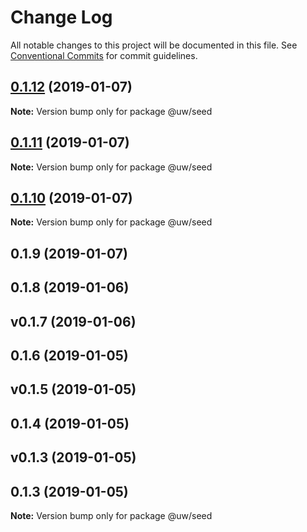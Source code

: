 # Change Log

All notable changes to this project will be documented in this file.
See [Conventional Commits](https://conventionalcommits.org) for commit guidelines.

## [0.1.12](https://github.com/srobinson/unicode-wiki/compare/@uw/seed@0.1.11...@uw/seed@0.1.12) (2019-01-07)

**Note:** Version bump only for package @uw/seed





## [0.1.11](https://github.com/srobinson/unicode-wiki/compare/@uw/seed@0.1.10...@uw/seed@0.1.11) (2019-01-07)

**Note:** Version bump only for package @uw/seed





## [0.1.10](https://github.com/srobinson/unicode-wiki/compare/@uw/seed@0.1.9...@uw/seed@0.1.10) (2019-01-07)

**Note:** Version bump only for package @uw/seed





## 0.1.9 (2019-01-07)



## 0.1.8 (2019-01-06)



## v0.1.7 (2019-01-06)



## 0.1.6 (2019-01-05)



## v0.1.5 (2019-01-05)



## 0.1.4 (2019-01-05)



## v0.1.3 (2019-01-05)



## 0.1.3 (2019-01-05)

**Note:** Version bump only for package @uw/seed

